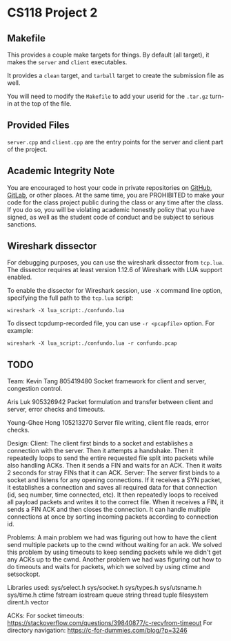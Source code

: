 # CS118 Project 2

## Makefile

This provides a couple make targets for things.
By default (all target), it makes the `server` and `client` executables.

It provides a `clean` target, and `tarball` target to create the submission file as well.

You will need to modify the `Makefile` to add your userid for the `.tar.gz` turn-in at the top of the file.

## Provided Files

`server.cpp` and `client.cpp` are the entry points for the server and client part of the project.

## Academic Integrity Note

You are encouraged to host your code in private repositories on [GitHub](https://github.com/), [GitLab](https://gitlab.com), or other places.  At the same time, you are PROHIBITED to make your code for the class project public during the class or any time after the class.  If you do so, you will be violating academic honestly policy that you have signed, as well as the student code of conduct and be subject to serious sanctions.

## Wireshark dissector

For debugging purposes, you can use the wireshark dissector from `tcp.lua`. The dissector requires
at least version 1.12.6 of Wireshark with LUA support enabled.

To enable the dissector for Wireshark session, use `-X` command line option, specifying the full
path to the `tcp.lua` script:

    wireshark -X lua_script:./confundo.lua

To dissect tcpdump-recorded file, you can use `-r <pcapfile>` option. For example:

    wireshark -X lua_script:./confundo.lua -r confundo.pcap

## TODO

Team:
Kevin Tang 805419480
Socket framework for client and server, congestion control.

Aris Luk 905326942
Packet formulation and transfer between client and server, error checks and timeouts.

Young-Ghee Hong 105213270
Server file writing, client file reads, error checks.

Design:
Client: The client first binds to a socket and establishes a connection with the server. Then it attempts a handshake. Then it repeatedly loops to send the entire requested file split into packets while also handling ACKs. Then it sends a FIN and waits for an ACK. Then it waits 2 seconds for stray FINs that it can ACK.
Server: The server first binds to a socket and listens for any opening connections. If it receives a SYN packet, it establishes a connection and saves all required data for that connection (id, seq number, time connected, etc). It then repeatedly loops to received all payload packets and writes it to the correct file. When it receives a FIN, it sends a FIN ACK and then closes the connection. It can handle multiple connections at once by sorting incoming packets according to connection id.

Problems: A main problem we had was figuring out how to have the client send multiple packets up to the cwnd without waiting for an ack. We solved this problem by using timeouts to keep sending packets while we didn't get any ACKs up to the cwnd.
Another problem we had was figuring out how to do timeouts and waits for packets, which we solved by using ctime and setsockopt.

Libraries used:
sys/select.h
sys/socket.h
sys/types.h
sys/utsname.h
sys/time.h
ctime
fstream
iostream
queue
string
thread
tuple
filesystem
dirent.h
vector

ACKs:
For socket timeouts:
https://stackoverflow.com/questions/39840877/c-recvfrom-timeout
For directory navigation:
https://c-for-dummies.com/blog/?p=3246